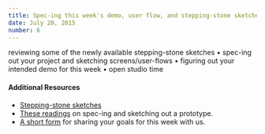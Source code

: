 ```yaml
---
title: Spec-ing this week's demo, user flow, and stepping-stone sketches
date: July 20, 2015
number: 6
---
```


reviewing some of the newly available stepping-stone sketches • spec-ing out your project and sketching screens/user-flows • figuring out your intended demo for this week • open studio time

#### Additional Resources

+ [Stepping-stone sketches](/#stepping-stone-sketches)
+ [These readings](https://gist.github.com/aresnick/20213ebaa69fc38f86a7) on spec-ing and sketching out a prototype.
+ [A short form](https://docs.google.com/forms/d/17coqR5VkBQLTBegReVjUVCKzcOAbMVOx6j4tUBd0iok/viewform) for sharing your goals for this week with us.
